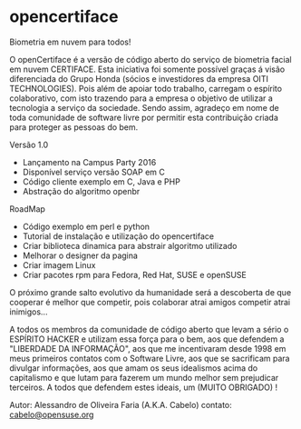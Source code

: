 # opencertiface

Biometria em nuvem para todos!

 O openCertiface é a versão de código aberto do serviço de biometria facial em nuvem CERTIFACE. Esta iniciativa foi somente possível graças á visão diferenciada do Grupo Honda (sócios e investidores da empresa OITI TECHNOLOGIES). Pois além de apoiar todo trabalho, carregam o espírito colaborativo, com isto trazendo para a empresa o objetivo de utilizar a tecnologia a serviço da sociedade. Sendo assim, agradeço em nome de toda comunidade de software livre por permitir esta contribuição criada para proteger as pessoas do bem.

Versão 1.0

* Lançamento na Campus Party 2016
* Disponível serviço versão SOAP em C 
* Código cliente exemplo em C, Java e PHP
* Abstração do algoritmo openbr

RoadMap

* Código exemplo em perl e python
* Tutorial de instalação e utilização do opencertiface
* Criar biblioteca dinamica para abstrair algoritmo utilizado
* Melhorar o designer da pagina
* Criar imagem Linux 
* Criar pacotes rpm para Fedora, Red Hat, SUSE e openSUSE


O próximo grande salto evolutivo da humanidade será a descoberta de que cooperar é melhor que competir, pois colaborar atrai amigos competir atrai inimigos...

A todos os membros da comunidade de código aberto que levam a sério o ESPÍRITO HACKER e utilizam essa força para o bem, aos que defendem a "LIBERDADE DA INFORMAÇÃO", aos que me incentivaram desde 1998 em meus primeiros contatos com o Software Livre, aos que se sacrificam para divulgar informações, aos que amam os seus idealismos acima do capitalismo e que lutam para fazerem um mundo melhor sem prejudicar terceiros. A todos que defendem estes ideais, um (MUITO OBRIGADO) !



Autor: Alessandro de Oliveira Faria (A.K.A. Cabelo) contato: cabelo@opensuse.org
